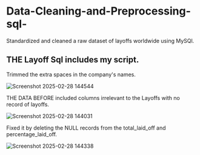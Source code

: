 # Data-Cleaning-and-Preprocessing-sql-
Standardized and cleaned a raw dataset of layoffs worldwide using MySQl.

THE Layoff Sql includes my script. 
-------------------------------------------------------------------------------------

Trimmed the extra spaces in the company's names.

![Screenshot 2025-02-28 144544](https://github.com/user-attachments/assets/be82d0df-16c6-4f7e-8b93-31325ccb2eeb)

THE DATA BEFORE included columns irrelevant to the Layoffs with no record of layoffs.

![Screenshot 2025-02-28 144031](https://github.com/user-attachments/assets/66f13684-2f01-4a75-bad0-6c181894fd27)

Fixed it by deleting the NULL records from the total_laid_off and percentage_laid_off.

![Screenshot 2025-02-28 144338](https://github.com/user-attachments/assets/c88b6df7-8cb1-4b74-b4f4-fae4c83dd9cb)
